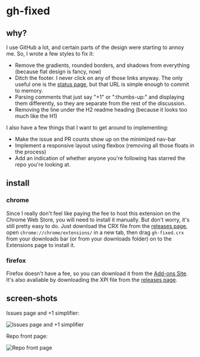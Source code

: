# gh-fixed
## why?
I use GitHub a lot, and certain parts of the design were starting to annoy me. So, I wrote a few styles to fix it:
- Remove the gradients, rounded borders, and shadows from everything (because flat design is fancy, now)
- Ditch the footer. I never click on any of those links anyway. The only useful one is the [status page](https://status.github.com), but that URL is simple enough to commit to memory.
- Parsing comments that just say "+1" or ":thumbs-up:" and displaying them differently, so they are separate from the rest of the discussion.
- Removing the line under the H2 readme heading (because it looks too much like the H1)

I also have a few things that I want to get around to implementing:
- Make the issue and PR counts show up on the minimized nav-bar
- Implement a responsive layout using flexbox (removing all those floats in the process)
- Add an indication of whether anyone you're following has starred the repo you're looking at.

## install
### chrome
Since I really don't feel like paying the fee to host this extension on the Chrome Web Store, you will need to install it manually. But don't worry, it's still pretty easy to do. Just download the CRX file from the [releases page](https://github.com/slang800/gh-fixed/releases), open `chrome://chrome/extensions/` in a new tab, then drag `gh-fixed.crx` from your downloads bar (or from your downloads folder) on to the Extensions page to install it.

### firefox
Firefox doesn't have a fee, so you can download it from the [Add-ons Site](https://addons.mozilla.org/en-US/firefox/addon/github-fixed/). It's also avaliable by downloading the XPI file from the [releases page](https://github.com/slang800/gh-fixed/releases).

## screen-shots
Issues page and +1 simplifier:

![Issues page and +1 simplifier](https://raw.githubusercontent.com/slang800/psychic-ninja/master/gh-fixed-1.png)

Repo front page:

![Repo front page](https://raw.githubusercontent.com/slang800/psychic-ninja/master/gh-fixed-2.png)
